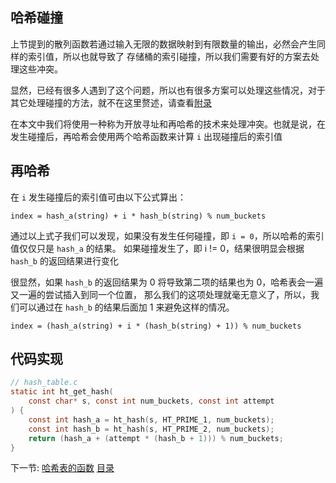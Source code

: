 ## 哈希碰撞

上节提到的散列函数若通过输入无限的数据映射到有限数量的输出，必然会产生同样的索引值，所以也就导致了
存储桶的索引碰撞，所以我们需要有好的方案去处理这些冲突。

显然，已经有很多人遇到了这个问题，所以也有很多方案可以处理这些情况，对于其它处理碰撞的方法，就不在这里赘述，请查看[附录](../07-appendix)

在本文中我们将使用一种称为开放寻址和再哈希的技术来处理冲突。也就是说，在发生碰撞后，再哈希会使用两个哈希函数来计算 `i` 出现碰撞后的索引值

## 再哈希

在 `i` 发生碰撞后的索引值可由以下公式算出：

```
index = hash_a(string) + i * hash_b(string) % num_buckets
```

通过以上式子我们可以发现，如果没有发生任何碰撞，即 `i = 0`，所以哈希的索引值仅仅只是 `hash_a` 的结果。
如果碰撞发生了，即 i != 0，结果很明显会根据 `hash_b` 的返回结果进行变化

很显然，如果 `hash_b` 的返回结果为 0 将导致第二项的结果也为 0，哈希表会一遍又一遍的尝试插入到同一个位置，
那么我们的这项处理就毫无意义了，所以，我们可以通过在 `hash_b` 的结果后面加 1 来避免这样的情况。

```
index = (hash_a(string) + i * (hash_b(string) + 1)) % num_buckets
```

## 代码实现

```c
// hash_table.c
static int ht_get_hash(
    const char* s, const int num_buckets, const int attempt
) {
    const int hash_a = ht_hash(s, HT_PRIME_1, num_buckets);
    const int hash_b = ht_hash(s, HT_PRIME_2, num_buckets);
    return (hash_a + (attempt * (hash_b + 1))) % num_buckets;
}
```

下一节: [哈希表的函数](../05-methods)
[目录](/.translations/cn/README.md#contents)

